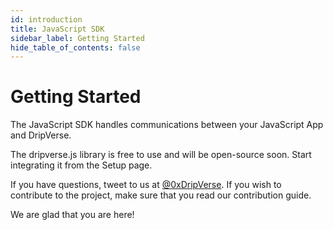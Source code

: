 ```yaml
---
id: introduction
title: JavaScript SDK
sidebar_label: Getting Started
hide_table_of_contents: false
---
```


# Getting Started

The JavaScript SDK handles communications between your JavaScript App and DripVerse.

The dripverse.js library is free to use and will be open-source soon. Start integrating it from the Setup page.

If you have questions, tweet to us at [@0xDripVerse](https://twitter.com/0xDripVerse). If you wish to contribute to the project, make sure that you read our contribution guide.

We are glad that you are here!
